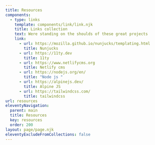 ```yaml
---
title: Resources
components:
  - type: links
    template: components/link/link.njk
    title: Links collection
    text: Were standing on the shoulds of these great projects
    link:
      - url: https://mozilla.github.io/nunjucks/templating.html
        title: Nunjucks
      - url: https://11ty.dev
        title: 11ty
      - url: https://www.netlifycms.org
        title: Netlify cms
      - url: https://nodejs.org/en/
        title: "Node js "
      - url: https://alpinejs.dev/
        title: Alpine JS
      - url: https://tailwindcss.com/
        title: tailwindcss
url: resources
eleventyNavigation:
  parent: main
  title: Resources
  key: resources
  order: 200
layout: page/page.njk
eleventyExcludeFromCollections: false
---
```

